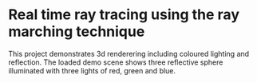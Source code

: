 # Real time ray tracing using the ray marching technique

This project demonstrates 3d renderering including coloured lighting and reflection.
The loaded demo scene shows three reflective sphere illuminated with three lights of red, green and blue.